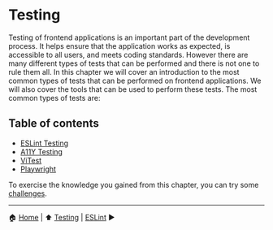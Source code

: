 # Testing

Testing of frontend applications is an important part of the development process. It helps ensure that the application works as expected, is accessible to all users, and meets coding standards. However there are many different types of tests that can be performed and there is not one to rule them all.
In this chapter we will cover an introduction to the most common types of tests that can be performed on frontend applications. We will also cover the tools that can be used to perform these tests. The most common types of tests are:

## Table of contents

- [ESLint Testing](./eslint-testing.md)
- [A11Y Testing](./a11y-testing.md)
- [ViTest](./unit-testing.md)
- [Playwright](./e2e-testing.md)

To exercise the knowledge you gained from this chapter, you can try some [challenges](./challenges.md).

---

:house: [Home](../README.md) | :arrow_up: [Testing](./README.md) | [ESLint]() :arrow_forward:
